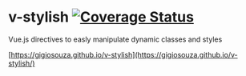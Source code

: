# v-stylish [![Coverage Status](https://coveralls.io/repos/github/gigioSouza/v-stylish/badge.svg?branch=master)](https://coveralls.io/github/gigioSouza/v-stylish?branch=master)

Vue.js directives to easly manipulate dynamic classes and styles

[https://gigiosouza.github.io/v-stylish](https://gigiosouza.github.io/v-stylish/)
